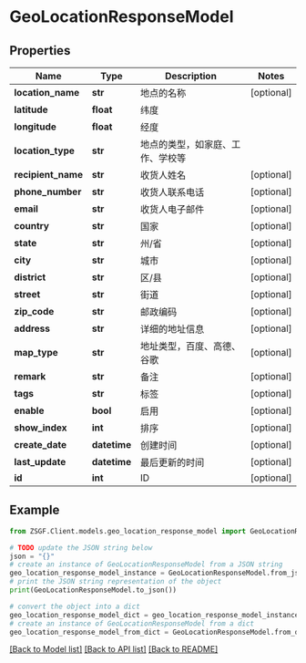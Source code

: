 # GeoLocationResponseModel


## Properties

Name | Type | Description | Notes
------------ | ------------- | ------------- | -------------
**location_name** | **str** | 地点的名称 | [optional] 
**latitude** | **float** | 纬度 | 
**longitude** | **float** | 经度 | 
**location_type** | **str** | 地点的类型，如家庭、工作、学校等 | 
**recipient_name** | **str** | 收货人姓名 | [optional] 
**phone_number** | **str** | 收货人联系电话 | [optional] 
**email** | **str** | 收货人电子邮件 | [optional] 
**country** | **str** | 国家 | [optional] 
**state** | **str** | 州/省 | [optional] 
**city** | **str** | 城市 | [optional] 
**district** | **str** | 区/县 | [optional] 
**street** | **str** | 街道 | [optional] 
**zip_code** | **str** | 邮政编码 | [optional] 
**address** | **str** | 详细的地址信息 | [optional] 
**map_type** | **str** | 地址类型，百度、高德、谷歌 | [optional] 
**remark** | **str** | 备注 | [optional] 
**tags** | **str** | 标签 | [optional] 
**enable** | **bool** | 启用 | [optional] 
**show_index** | **int** | 排序 | [optional] 
**create_date** | **datetime** | 创建时间 | [optional] 
**last_update** | **datetime** | 最后更新的时间 | [optional] 
**id** | **int** | ID | [optional] 

## Example

```python
from ZSGF.Client.models.geo_location_response_model import GeoLocationResponseModel

# TODO update the JSON string below
json = "{}"
# create an instance of GeoLocationResponseModel from a JSON string
geo_location_response_model_instance = GeoLocationResponseModel.from_json(json)
# print the JSON string representation of the object
print(GeoLocationResponseModel.to_json())

# convert the object into a dict
geo_location_response_model_dict = geo_location_response_model_instance.to_dict()
# create an instance of GeoLocationResponseModel from a dict
geo_location_response_model_from_dict = GeoLocationResponseModel.from_dict(geo_location_response_model_dict)
```
[[Back to Model list]](../README.md#documentation-for-models) [[Back to API list]](../README.md#documentation-for-api-endpoints) [[Back to README]](../README.md)


